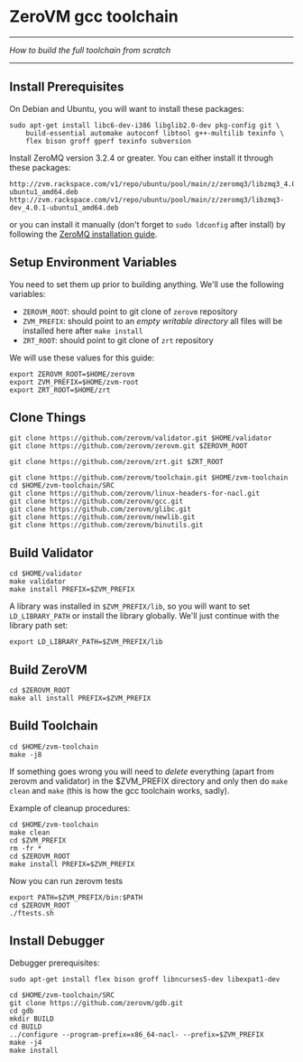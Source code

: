 ZeroVM gcc toolchain
=====
----
_How to build the full toolchain from scratch_

----

Install Prerequisites
---------------------

On Debian and Ubuntu, you will want to install these packages:

    sudo apt-get install libc6-dev-i386 libglib2.0-dev pkg-config git \
        build-essential automake autoconf libtool g++-multilib texinfo \
        flex bison groff gperf texinfo subversion

Install ZeroMQ version 3.2.4 or greater. You can either install it
through these packages:

    http://zvm.rackspace.com/v1/repo/ubuntu/pool/main/z/zeromq3/libzmq3_4.0.1-ubuntu1_amd64.deb
    http://zvm.rackspace.com/v1/repo/ubuntu/pool/main/z/zeromq3/libzmq3-dev_4.0.1-ubuntu1_amd64.deb

or you can install it manually (don't forget to `sudo ldconfig`
after install) by following the
[ZeroMQ installation guide](http://zeromq.org/area:download).

Setup Environment Variables
----------------------------

You need to set them up prior to building anything. We'll use the
following variables:

* `ZEROVM_ROOT`: should point to git clone of `zerovm` repository
* `ZVM_PREFIX`: should point to an *empty writable directory* all
    files will be installed here after `make install`
* `ZRT_ROOT`: should point to git clone of `zrt` repository

We will use these values for this guide:

    export ZEROVM_ROOT=$HOME/zerovm
    export ZVM_PREFIX=$HOME/zvm-root
    export ZRT_ROOT=$HOME/zrt

Clone Things
------------

    git clone https://github.com/zerovm/validator.git $HOME/validator
    git clone https://github.com/zerovm/zerovm.git $ZEROVM_ROOT

    git clone https://github.com/zerovm/zrt.git $ZRT_ROOT

    git clone https://github.com/zerovm/toolchain.git $HOME/zvm-toolchain
    cd $HOME/zvm-toolchain/SRC
    git clone https://github.com/zerovm/linux-headers-for-nacl.git
    git clone https://github.com/zerovm/gcc.git
    git clone https://github.com/zerovm/glibc.git
    git clone https://github.com/zerovm/newlib.git
    git clone https://github.com/zerovm/binutils.git

Build Validator
---------------

    cd $HOME/validator
    make validator
    make install PREFIX=$ZVM_PREFIX

A library was installed in `$ZVM_PREFIX/lib`, so you will want to set
`LD_LIBRARY_PATH` or install the library globally. We'll just continue
with the library path set:

    export LD_LIBRARY_PATH=$ZVM_PREFIX/lib

Build ZeroVM
------------

    cd $ZEROVM_ROOT
    make all install PREFIX=$ZVM_PREFIX

Build Toolchain
---------------

    cd $HOME/zvm-toolchain
    make -j8

If something goes wrong you will need to *delete* everything
(apart from zerovm and validator) in the $ZVM_PREFIX directory and
only then do `make clean` and `make` (this is how the gcc
toolchain works, sadly).

Example of cleanup procedures:

    cd $HOME/zvm-toolchain
    make clean
    cd $ZVM_PREFIX
    rm -fr *
    cd $ZEROVM_ROOT
    make install PREFIX=$ZVM_PREFIX

Now you can run zerovm tests

    export PATH=$ZVM_PREFIX/bin:$PATH
    cd $ZEROVM_ROOT
    ./ftests.sh

Install Debugger
----------------

Debugger prerequisites:

    sudo apt-get install flex bison groff libncurses5-dev libexpat1-dev

    cd $HOME/zvm-toolchain/SRC
    git clone https://github.com/zerovm/gdb.git
    cd gdb
    mkdir BUILD
    cd BUILD
    ../configure --program-prefix=x86_64-nacl- --prefix=$ZVM_PREFIX
    make -j4
    make install
